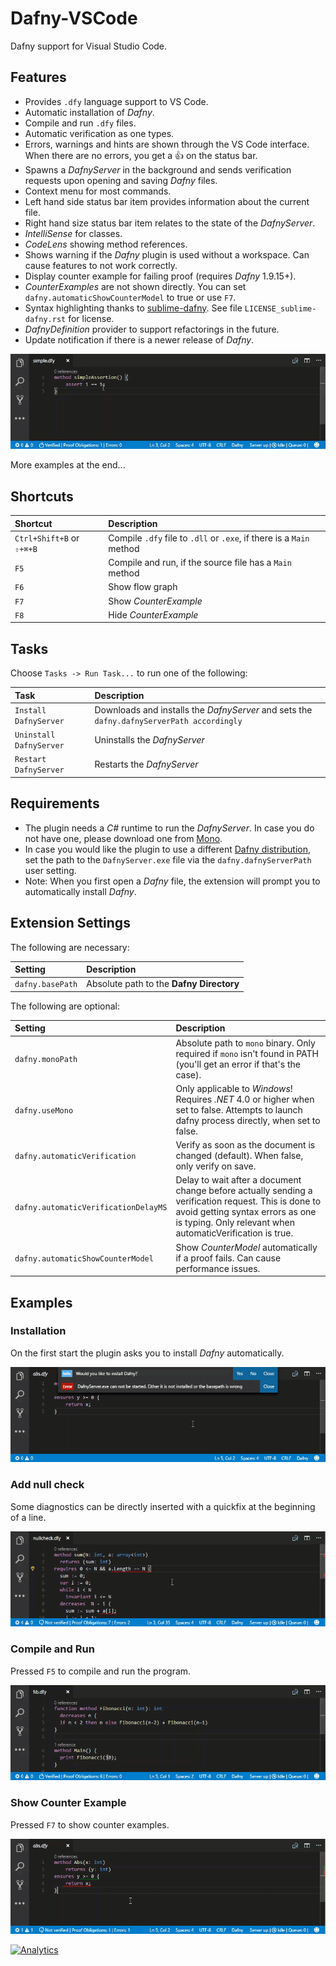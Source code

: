# Dafny-VSCode

Dafny support for Visual Studio Code.

## Features

* Provides `.dfy` language support to VS Code.
* Automatic installation of _Dafny_.
* Compile and run `.dfy` files.
* Automatic verification as one types.
* Errors, warnings and hints are shown through the VS Code interface. When there are no errors, you get a :thumbsup: on the status bar.
* Spawns a _DafnyServer_ in the background and sends verification requests upon opening and saving _Dafny_ files.
* Context menu for most commands.
* Left hand side status bar item provides information about the current file.
* Right hand size status bar item relates to the state of the _DafnyServer_.
* _IntelliSense_ for classes.
* _CodeLens_ showing method references.
* Shows warning if the _Dafny_ plugin is used without a workspace. Can cause features to not work correctly.
* Display counter example for failing proof (requires _Dafny_ 1.9.15+).
* _CounterExamples_ are not shown directly. You can set `dafny.automaticShowCounterModel` to true or use `F7`.
* Syntax highlighting thanks to [sublime-dafny](https://github.com/erggo/sublime-dafny). See file `LICENSE_sublime-dafny.rst` for license. 
* _DafnyDefinition_ provider to support refactorings in the future.
* Update notification if there is a newer release of _Dafny_.

![assertions animation](simpleassert.gif)

More examples at the end...

## Shortcuts

| Shortcut                  | Description                                                          |
| :------------------------ |:-------------------------------------------------------------------- | 
| `Ctrl+Shift+B` or `⇧+⌘+B` | Compile `.dfy` file to `.dll` or `.exe`, if there is a `Main` method |
| `F5`                      | Compile and run, if the source file has a `Main` method              |
| `F6`                      | Show flow graph                                                      |
| `F7`                      | Show _CounterExample_                                                |
| `F8`                      | Hide _CounterExample_                                                |

## Tasks

Choose `Tasks -> Run Task...` to run one of the following:

| Task                    | Description                                                                               |
| :---------------------- |:----------------------------------------------------------------------------------------- | 
| `Install DafnyServer`   | Downloads and installs the _DafnyServer_ and sets the `dafny.dafnyServerPath accordingly` |
| `Uninstall DafnyServer` | Uninstalls the _DafnyServer_                                                              |
| `Restart DafnyServer`   | Restarts the _DafnyServer_                                                                |

## Requirements

* The plugin needs a _C#_ runtime to run the _DafnyServer_. In case you do not have one, please download one from [Mono](http://www.mono-project.com).
* In case you would like the plugin to use a different [Dafny distribution](https://github.com/FunctionalCorrectness/dafny-microsoft/releases), set the path to the `DafnyServer.exe` file via the `dafny.dafnyServerPath` user setting.
* Note: When you first open a _Dafny_ file, the extension will prompt you to automatically install _Dafny_.

## Extension Settings

The following are necessary:

| Setting          | Description                              |
| :--------------- |:---------------------------------------- |
| `dafny.basePath` | Absolute path to the **Dafny Directory** |

The following are optional:

| Setting          | Description                              |
| :--------------- |:---------------------------------------- |
| `dafny.monoPath` | Absolute path to `mono` binary. Only required if `mono` isn't found in PATH (you'll get an error if that's the case). |
| `dafny.useMono` | Only applicable to _Windows_! Requires _.NET_ 4.0 or higher when set to false. Attempts to launch dafny process directly, when set to false. |
| `dafny.automaticVerification` | Verify as soon as the document is changed (default). When false, only verify on save. |
| `dafny.automaticVerificationDelayMS` | Delay to wait after a document change before actually sending a verification request. This is done to avoid getting syntax errors as one is typing. Only relevant when automaticVerification is true. |
| `dafny.automaticShowCounterModel` | Show _CounterModel_ automatically if a proof fails. Can cause performance issues. |

## Examples

### Installation
On the first start the plugin asks you to install _Dafny_ automatically. 

![assertions animation](installation.gif)

### Add null check
Some diagnostics can be directly inserted with a quickfix at the beginning of a line.

![assertions animation](addnullcheck.gif)

### Compile and Run
Pressed `F5` to compile and run the program.

![assertions animation](compileandrun.gif)

### Show Counter Example
Pressed `F7` to show counter examples.

![assertions animation](counterexample.gif)

[![Analytics](https://ga-beacon.appspot.com/UA-98083145-1/FunctionalCorrectness/dafny-vscode?pixel)](https://github.com/FunctionalCorrectness/dafny-vscode)
